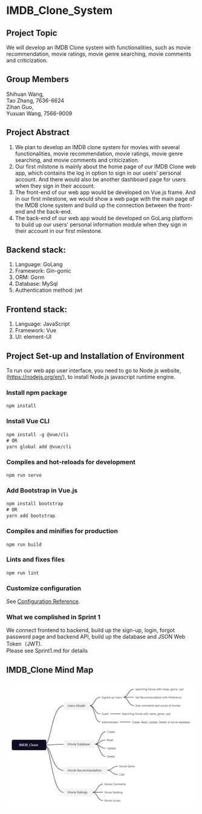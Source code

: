 # IMDB_Clone_System
## Project Topic
We will develop an IMDB Clone system with functionalities, such as movie recommendation, movie ratings, movie genre searching, movie comments and criticization. 

## Group Members
Shihuan Wang, <br/>
Tao Zhang, 7636-6624<br/>
Zihan Guo,  <br/>
Yuxuan Wang, 7566-9009<br/>

## Project Abstract
1. We plan to develop an IMDB clone system for movies with several functionalities, movie recommendation, movie ratings, movie genre searching, and movie comments and criticization. <br />
2. Our first milstone is mainly about the home page of our IMDB Clone web app, which contains the log in option to sign in our users' personal account. And there would also be another dashboard page for users when they sign in their account. <br />
3. The front-end of our web app would be developed on Vue.js frame. And in our first milestone, we would show a web page with the main page of the IMDB clone system and build up the connection between the front-end and the back-end. <br />
4. The back-end of our web app would be developed on GoLang platform to build up our users' personal information module when they sign in their account in our first milestone.

## Backend stack:
1. Language: GoLang
2. Framework: Gin-gonic
3. ORM: Gorm
4. Database: MySql
5. Authentication method: jwt

## Frontend stack:
1. Language: JavaScript
2. Framework: Vue
3. UI: element-UI

## Project Set-up and Installation of Environment
To run our web app user interface, you need to go to Node.js website, (https://nodejs.org/en/), to install Node.js javascript runtime engine.

### Install npm package
```
npm install
```

### Install Vue CLI
```
npm install -g @vue/cli
# OR
yarn global add @vue/cli
```

### Compiles and hot-reloads for development
```
npm run serve
```

### Add Bootstrap in Vue.js
```
npm install bootstrap
# OR
yarn add bootstrap
```

### Compiles and minifies for production
```
npm run build
```

### Lints and fixes files
```
npm run lint
```

### Customize configuration
See [Configuration Reference](https://cli.vuejs.org/config/).

### What we complished in Sprint 1
We connect frontend to backend, build up the sign-up, login, forgot password page and backend API, build up the database and JSON Web Token（JWT).<br/>
Please see Sprint1.md for details


## IMDB_Clone Mind Map
<img src="/IMDB_Clone_Min_Map.jpg" alt="IMDB_Clone Mind Map"/>
